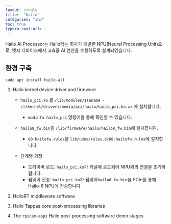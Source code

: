 ```yaml
---
layout: single
title:  "Hailo"
categories: "코딩"
toc: true
typora-root-url: .
---
```


Hailo AI Processor는 Hailo라는 회사가 개발한 NPU(Neural Processing Unit)으로, 엣지 디바이스에서 고효율 AI 연산을 수행하도록 설계되었습니다.

## 환경 구축 

`sudo apt install hailo-all`

1. Hailo kernel device driver and firmware 

   - `hailo_pci.ko` 를  `/lib/modules/$(uname -r)/kernel/drivers/media/pci/hailo/hailo_pci.ko.xz` 에 설치합니다. 
     - `modinfo hailo_pci` 명령어를 통해 확인할 수 있습니다.

   - `hailo8_fw.bin`을 `/lib/firmware/hailo/hailo8_fw.bin`에 설치합니다. 
     - `60-hailofw.rules`을 `lib/udev/rules.d/60-hailofw.rules`에 설치합니다. 
   - 단계별 과정
     - 드라이버 로드: `hailo_pci.ko`가 커널에 로드되어 NPU와의 연결을 초기화합니다. 
     - 펌웨어 전송: `hailo_pci.ko`가 펌웨어`hailo8_fw.bin`을 PCIe를 통해 Hailo-8 NPU에 전송합니다. 

2. HailoRT middleware software
3. Hailo Tappas core post-processing libraries
4. The `rpicam-apps` Hailo post-processing software demo stages

